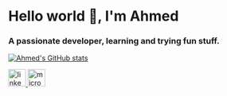 <h1 align="left">Hello world 👋, I'm Ahmed</h1>
<h3 align="left">A passionate developer, learning and trying fun stuff.</h3>

<div>
  
[![Ahmed's GitHub stats](https://github-readme-stats-xi-gray-60.vercel.app/api?username=AhmedFr&theme=transparent)](https://github.com/anuraghazra/github-readme-stats)

</div>

<div align="left">
  <a href="https://www.linkedin.com/in/ahmed-abouelleil-9817071b7/" target="_blank">
    <img src="https://img.shields.io/static/v1?message=LinkedIn&logo=linkedin&label=&color=0077B5&logoColor=white&labelColor=&style=for-the-badge" height="35" alt="linkedin logo"  />
  </a>
  <a href="mailto:ahmed.abouelleil-sayed@epitech.eu" target="_blank">
    <img src="https://img.shields.io/static/v1?message=Outlook&logo=microsoft-outlook&label=&color=0078D4&logoColor=white&labelColor=&style=for-the-badge" height="35" alt="microsoft-outlook logo"  />
  </a>
</div>

